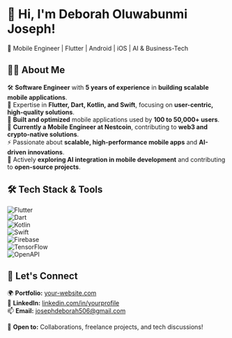 # 👋 Hi, I'm Deborah Oluwabunmi Joseph!  
🚀 Mobile Engineer | Flutter | Android | iOS | AI & Business-Tech  

## 👩‍💻 About Me  
🛠️ **Software Engineer** with **5 years of experience** in **building scalable mobile applications**.  
📱 Expertise in **Flutter, Dart, Kotlin, and Swift**, focusing on **user-centric, high-quality solutions**.  
🚀 **Built and optimized** mobile applications used by **100 to 50,000+ users**.  
💼 **Currently a Mobile Engineer at Nestcoin**, contributing to **web3 and crypto-native solutions**.  
⚡ Passionate about **scalable, high-performance mobile apps** and **AI-driven innovations**.  
🤖 Actively **exploring AI integration in mobile development** and contributing to **open-source projects**.  

## 🛠️ Tech Stack & Tools  
![Flutter](https://img.shields.io/badge/Flutter-blue?logo=flutter)  
![Dart](https://img.shields.io/badge/Dart-0175C2?logo=dart)  
![Kotlin](https://img.shields.io/badge/Kotlin-0095D5?logo=kotlin)  
![Swift](https://img.shields.io/badge/Swift-F05138?logo=swift)  
![Firebase](https://img.shields.io/badge/Firebase-FFCA28?logo=firebase)  
![TensorFlow](https://img.shields.io/badge/TensorFlow-FF6F00?logo=tensorflow)  
![OpenAPI](https://img.shields.io/badge/OpenAPI-6BA539?logo=openapi)  

## 🤝 Let's Connect  
🌍 **Portfolio:** [your-website.com](https://zaap.bio/josdebum)  
💼 **LinkedIn:** [linkedin.com/in/yourprofile](https://www.linkedin.com/in/deborah-oluwabunmi-joseph/)  
📫 **Email:** josephdeborah506@gmail.com  

💬 **Open to:** Collaborations, freelance projects, and tech discussions!  


